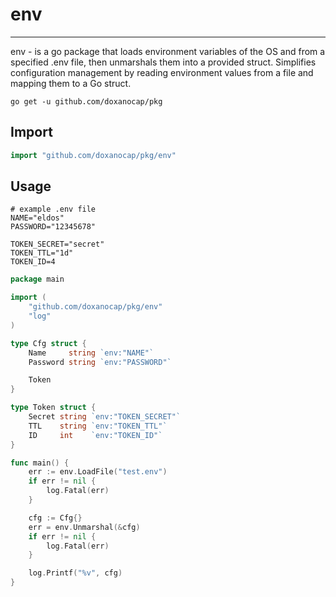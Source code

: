 # env

___

env - is a go package that loads environment variables of the OS and from a specified .env file, then unmarshals them into a provided struct. Simplifies configuration management by reading environment values from a file and mapping them to a Go struct.

```shell
go get -u github.com/doxanocap/pkg
```

## Import
```go
import "github.com/doxanocap/pkg/env"
```


## Usage

```shell
# example .env file
NAME="eldos"
PASSWORD="12345678"

TOKEN_SECRET="secret"
TOKEN_TTL="1d"
TOKEN_ID=4
```

```go
package main

import (
	"github.com/doxanocap/pkg/env"
    "log"
)

type Cfg struct {
	Name     string `env:"NAME"`
	Password string `env:"PASSWORD"`

	Token
}

type Token struct {
	Secret string `env:"TOKEN_SECRET"`
	TTL    string `env:"TOKEN_TTL"`
	ID     int    `env:"TOKEN_ID"`
}

func main() {
	err := env.LoadFile("test.env")
	if err != nil {
		log.Fatal(err)
	}

	cfg := Cfg{}
	err = env.Unmarshal(&cfg)
	if err != nil {
		log.Fatal(err)
	}

	log.Printf("%v", cfg)
}
```
